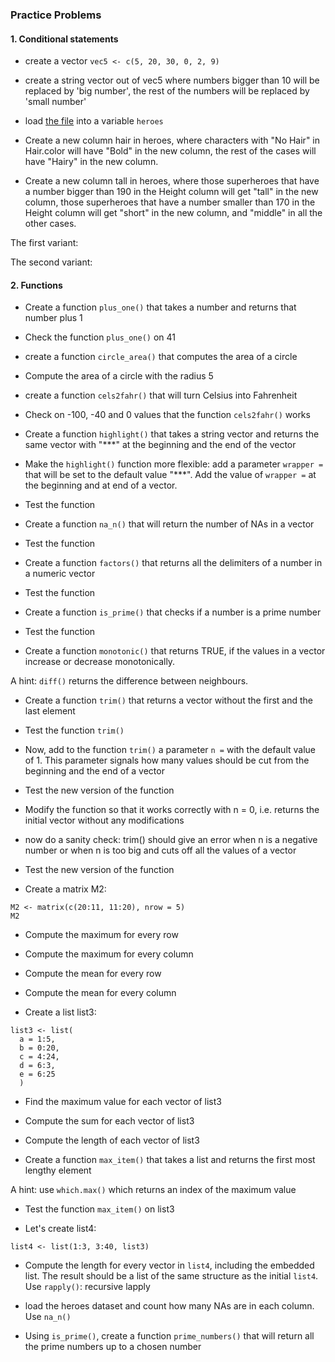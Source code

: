 ### Practice Problems

#### 1. Conditional statements

+ create a vector ```vec5 <- c(5, 20, 30, 0, 2, 9)```

+ create a string vector out of vec5 where numbers bigger than 10 will be replaced by 'big number', the rest of the numbers will be replaced by 'small number'

+ load [the file](https://raw.githubusercontent.com/dashapopova/Intro-to-R/main/week4/heroes_information.csv) into a variable ```heroes```

+ Create a new column hair in heroes, where characters with "No Hair" in Hair.color will have "Bold" in the new column, the rest of the cases will have "Hairy" in the new column.

+ Create a new column tall in heroes, where those superheroes that have a number bigger than 190 in the Height column will get "tall" in the new column, those superheroes that have a number smaller than 170 in the Height column will get "short" in the new column, and "middle" in all the other cases.

The first variant:

The second variant:

#### 2. Functions

+ Create a function ```plus_one()``` that takes a number and returns that number plus 1

+ Check the function ```plus_one()``` on 41

+ create a function ```circle_area()``` that computes the area of a circle

+ Compute the area of a circle with the radius 5

+ create a function ```cels2fahr()``` that will turn Celsius into Fahrenheit

+ Check on -100, -40 and 0 values that the function ```cels2fahr()``` works

+ Create a function ```highlight()``` that takes a string vector and returns the same vector with "***" at the beginning and the end of the vector 

+ Make the ```highlight()``` function more flexible: add a parameter ```wrapper =``` that will be set to the default value "***". Add the value of ```wrapper =``` at the beginning and at end of a vector.

+ Test the function

+ Create a function ```na_n()``` that will return the number of NAs in a vector

+ Test the function

+ Create a function ```factors()``` that returns all the delimiters of a number in a numeric vector

+ Test the function

+ Create a function ```is_prime()``` that checks if a number is a prime number

+ Test the function

+ Create a function ```monotonic()``` that returns TRUE, if the values in a vector increase or decrease monotonically.

A hint: ```diff()``` returns the difference between neighbours.

+ Create a function ```trim()``` that returns a vector without the first and the last element

+ Test the function ```trim()```

+ Now, add to the function ```trim()``` a parameter  ```n =``` with the default value of 1. This parameter signals how many values should be cut from the beginning and the end of a vector

+ Test the new version of the function

+ Modify the function so that it works correctly with n = 0, i.e. returns the initial vector without any modifications

+ now do a sanity check: trim() should give an error when n is a negative number or when n is too big and cuts off all the values of a vector

+ Test the new version of the function

+ Create a matrix M2:

```
M2 <- matrix(c(20:11, 11:20), nrow = 5)
M2
```

+ Compute the maximum for every row

+ Compute the maximum for every column

+ Compute the mean for every row

+ Compute the mean for every column

+ Create a list list3:

```
list3 <- list(
  a = 1:5,
  b = 0:20,
  c = 4:24,
  d = 6:3,
  e = 6:25
  )
```

+ Find the maximum value for each vector of list3


+ Compute the sum for each vector of list3



+ Compute the length of each vector of list3



+ Create a function ```max_item()``` that takes a list and returns the first most lengthy element

A hint: use ```which.max()``` which returns an index of the maximum value



+ Test the function ```max_item()``` on list3



+ Let's create list4:

```
list4 <- list(1:3, 3:40, list3)
```

+ Compute the length for every vector in ```list4```, including the embedded list. The result should be a list of the same structure as the initial ```list4```. Use ```rapply()```: recursive lapply



+ load the heroes dataset and count how many NAs are in each column. Use ```na_n()```



+ Using ```is_prime()```, create a function ```prime_numbers()``` that will return all the prime numbers up to a chosen number

